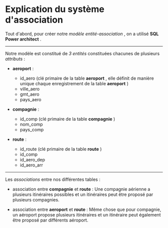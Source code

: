 # Explication du  système d'association

Tout d'abord, pour créer notre  *modèle entité-association* , on a utilisé __SQL Power architect__ .

---

Notre modèle est constitué de _3 entités_ constituées chacunes de plusieurs _attributs_ :

* __aeroport__ :
  * id_aero (clé primaire de la table __aeroport__ , elle définit de manière unique chaque enregistrement 
  de la table __aeroport__ )
  * ville_aero
  * gmt_aero
  * pays_aero

* __compagnie__ :
  * id_comp (clé primaire de la table __compagnie__ )
  * nom_comp
  * pays_comp 
  
* __route__ :
  * id_route (clé primaire de la table __route__ )
  * id_comp
  * id_aero_dep
  * id_aero_arr

---

Les _associations_ entre nos différentes tables :

* association entre __compagnie__ et __route__ : Une compagnie aérienne a plusieurs itinéraires possibles et un itinéraires peut être proposé par plusieurs compagnies. 

* association entre __aeroport__ et __route__ : Même chose que pour compagnie, un aéroport propose plusieurs itinéraires et un itinéraire peut également être proposé par différents aéroport.


